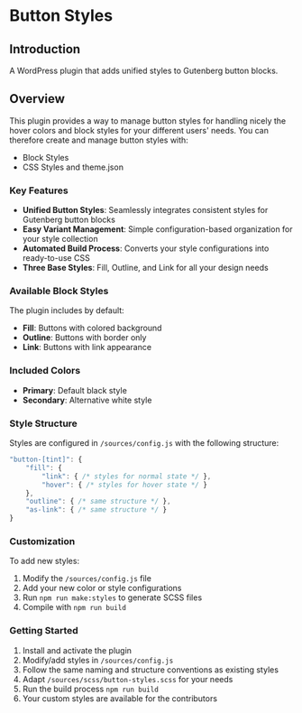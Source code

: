 # Button Styles

## Introduction
A WordPress plugin that adds unified styles to Gutenberg button blocks.

## Overview
This plugin provides a way to manage button styles for handling nicely the hover colors and block styles for your different users' needs.
You can therefore create and manage button styles with:
* Block Styles
* CSS Styles and theme.json

### Key Features
- **Unified Button Styles**: Seamlessly integrates consistent styles for Gutenberg button blocks
- **Easy Variant Management**: Simple configuration-based organization for your style collection
- **Automated Build Process**: Converts your style configurations into ready-to-use CSS
- **Three Base Styles**: Fill, Outline, and Link for all your design needs

### Available Block Styles
The plugin includes by default:
- **Fill**: Buttons with colored background
- **Outline**: Buttons with border only
- **Link**: Buttons with link appearance

### Included Colors
- **Primary**: Default black style
- **Secondary**: Alternative white style

### Style Structure
Styles are configured in `/sources/config.js` with the following structure:
```javascript
"button-[tint]": {
    "fill": {
        "link": { /* styles for normal state */ },
        "hover": { /* styles for hover state */ }
    },
    "outline": { /* same structure */ },
    "as-link": { /* same structure */ }
}
```

### Customization
To add new styles:
1. Modify the `/sources/config.js` file
2. Add your new color or style configurations
3. Run `npm run make:styles` to generate SCSS files
4. Compile with `npm run build`

### Getting Started
1. Install and activate the plugin
2. Modify/add styles in `/sources/config.js`
3. Follow the same naming and structure conventions as existing styles
4. Adapt `/sources/scss/button-styles.scss` for your needs
5. Run the build process `npm run build`
6. Your custom styles are available for the contributors